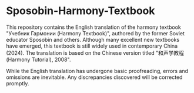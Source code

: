 # Sposobin-Harmony-Textbook
This repository contains the English translation of the harmony textbook "Учебник Гармонии (Harmony Textbook)", authored by the former Soviet educator Sposobin and others. Although many excellent new textbooks have emerged, this textbook is still widely used in contemporary China (2024). The translation is based on the Chinese version titled "和声学教程(Harmony Tutorial), 2008". 

While the English translation has undergone basic proofreading, errors and omissions are inevitable. Any discrepancies discovered will be corrected promptly.
